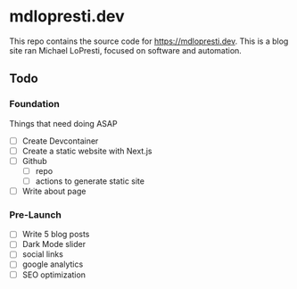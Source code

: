 # mdlopresti.dev

This repo contains the source code for https://mdlopresti.dev.  This is a blog site ran Michael LoPresti, focused on software and automation.

## Todo

### Foundation

Things that need doing ASAP

- [ ] Create Devcontainer
- [ ] Create a static website with Next.js
- [ ] Github
  - [ ] repo
  - [ ] actions to generate static site
- [ ] Write about page

### Pre-Launch

- [ ] Write 5 blog posts
- [ ] Dark Mode slider
- [ ] social links
- [ ] google analytics
- [ ] SEO optimization
